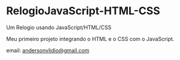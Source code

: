 # RelogioJavaScript-HTML-CSS
Um Relogio usando JavaScript/HTML/CSS

Meu primeiro projeto integrando o HTML e o CSS com o JavaScript.

email: andersonvlidio@gmail.com
